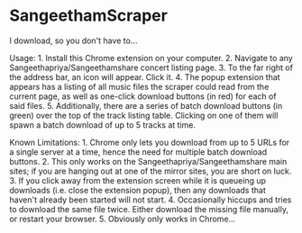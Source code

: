 SangeethamScraper
=====================

I download, so you don't have to...


Usage:
    1. Install this Chrome extension on your computer.
    2. Navigate to any Sangeethapriya/Sangeethamshare concert listing page.
    3. To the far right of the address bar, an icon will appear. Click it.
    4. The popup extension that appears has a listing of all music files the 
       scraper could read from the current page, as well as one-click download 
       buttons (in red) for each of said files.
    5. Additionally, there are a series of batch download buttons (in green)
       over the top of the track listing table. Clicking on one of them will
       spawn a batch download of up to 5 tracks at time.

Known Limitations:
    1. Chrome only lets you download from up to 5 URLs for a single server
       at a time, hence the need for multiple batch download buttons.
    2. This only works on the Sangeethapriya/Sangeethamshare main sites; if you
       are hanging out at one of the mirror sites, you are short on luck.
    3. If you click away from the extension screen while it is queueing up 
       downloads (i.e. close the extension popup), then any downloads that 
       haven't already been started will not start.
    4. Occasionally hiccups and tries to download the same file twice. Either
       download the missing file manually, or restart your browser.
    5. Obviously only works in Chrome...
